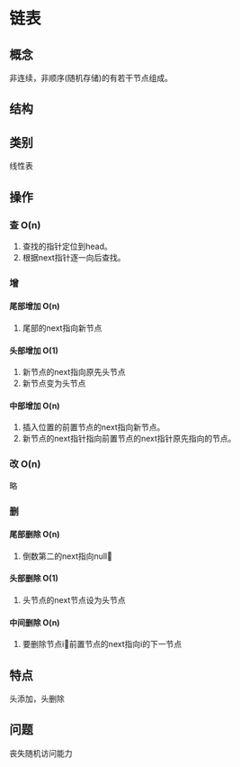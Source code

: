 # 链表

## 概念

非连续，非顺序(随机存储)的有若干节点组成。

## 结构

## 类别

线性表

## 操作

### 查 O(n)

1. 查找的指针定位到head。
2. 根据next指针逐一向后查找。

### 增

#### 尾部增加 O(n)

1. 尾部的next指向新节点

#### 头部增加 O(1)

1. 新节点的next指向原先头节点
2. 新节点变为头节点

#### 中部增加 O(n)

1. 插入位置的前置节点的next指向新节点。
2. 新节点的next指针指向前置节点的next指针原先指向的节点。

### 改 O(n)

略

### 删

#### 尾部删除 O(n)

1. 倒数第二的next指向null

#### 头部删除 O(1)

1. 头节点的next节点设为头节点

#### 中间删除 O(n)

1. 要删除节点i前置节点的next指向i的下一节点

## 特点

头添加，头删除

## 问题

丧失随机访问能力
